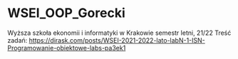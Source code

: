 # WSEI_OOP_Gorecki
Wyższa szkoła ekonomii i informatyki w Krakowie
semestr letni, 21/22
Treść zadań: https://dirask.com/posts/WSEI-2021-2022-lato-labN-1-ISN-Programowanie-obiektowe-labs-pa3ek1
